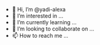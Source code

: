 - 👋 Hi, I’m @yadi-alexa
- 👀 I’m interested in ...
- 🌱 I’m currently learning ...
- 💞️ I’m looking to collaborate on ...
- 📫 How to reach me ...

<!---
yadi-alexa/yadi-alexa is a ✨ special ✨ repository because its `README.md` (this file) appears on your GitHub profile.
You can click the Preview link to take a look at your changes.
--->
